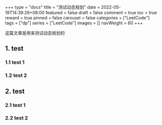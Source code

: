+++
type = "docs"
title = "测试动态规划"
date = 2022-05-19T14:39:26+08:00
featured = false
draft = false
comment = true
toc = true
reward = true
pinned = false
carousel = false
categories = ["LeetCode"]
tags = ["dp"]
series = ["LeetCode"]
images = []
navWeight = 60
+++

这篇文章是用来测试动态规划的

## 1. test

### 1.1 test 1

### 1.2 test 2

## 2. test

### 2.1 test 1

### 2.2 test 2

